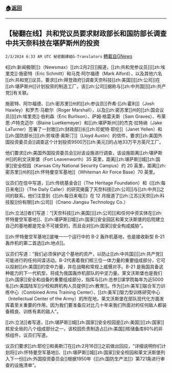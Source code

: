 ###  [:house:返回](README.md)
---


## 【秘翻在线】共和党议员要求财政部长和国防部长调查中共天奈科技在堪萨斯州的投资
`2/3/2024 6:33 AM UTC 秘密翻譯組G-Translators` [轉載自GNews](https://gnews.org/articles/2278461)

《[[zh:新闻极限]]》（Newsmax）[[zh:2月2日]]报道，[[zh:共和党参议员]][[zh:埃里克]]·施密特（Eric Schmitt）和马克·阿尔福德（Mark Alford），以及其他六名[[zh:共和党]]议员，要求[[zh:拜登政府]]调查天奈科技[[zh:美国]][[zh:公司]]在[[zh:堪萨斯州]]计划投资的制造工厂，该[[zh:公司]]据称与[[zh:中共国]][[zh:共产党]]有关联。

施密特、阿尔福德、[[zh:密苏里]]州的[[zh:参议员]]乔希·[[zh:霍利]]（Josh Hawley）和罗杰·马歇尔（Roger Marshall），以及[[zh:密苏里]]州的[[zh:国会议员]][[zh:埃里克]]·伯利森（Eric Burlison）、萨姆·格雷夫斯（Sam Graves）、布莱恩·卢特克迈尔（Blaine Luetkemeyer）和[[zh:堪萨斯州]]的杰克·拉特纳（Jake LaTurner）签署了一封致[[zh:财政部]]长[[zh:珍妮特·耶伦]]（Janet Yellen）和[[zh:国防部长]][[zh:劳埃德·奥斯汀]]（Lloyd Austin）的信件，要求[[zh:美国外国投资委员会]]调查这个计划投资9500万[[zh:美元]]的占地33万平方英尺工厂。

他们要求[[zh:美国外国投资委员会]]对该设施进行调查，该设施距离[[zh:堪萨斯州]]的利文沃斯堡（Fort Leavenworth）35 英里，距离[[zh:堪萨斯]]城[[zh:国家]]安全校园（Kansas City National Security Campus）约 20 英里，距离[[zh:密苏里]]州的[[zh:怀特曼空军基地]]（Whiteman Air Force Base）70 英里。

议员们在信中写道，[[zh:传统基金会]]（The Heritage Foundation）和《[[zh:每日来电]]》（The Daily Caller）的研究揭露了天奈科技[[zh:公司]]与[[zh:中共]]之间的联系。他们注意到《[[zh:每日来电]]》在 12 月报道了[[zh:江苏]]天奈[[zh:科技股]]份有限[[zh:公司]]（Cnano Jiangsu Technology Co.）

[[zh:立法]]者们写道：“[天奈科技[[zh:美国]][[zh:公司]]]和任何中资实体在[[zh:怀特曼空军基地]]、[[zh:堪萨斯]]城[[zh:国家]]安全园区和莱文沃斯堡的后院建立自己的基地都是完全不可接受的，而且会对[[zh:国家]]安全构成威胁”。

[[zh:怀特曼空军基地]]是唯一一个运行中的 B-2 轰炸机基地，也是接收新型 B-21 轰炸机的第二首选[[zh:地点]]。

议员们写道：“我们必须保护这个基地的资产，以防止[[zh:中共国]][[zh:共产党]]可能进行的任何间谍活动。B-2代表着我们核三位一体力量的重要组成部分，它可以投射[[zh:美国]]的空中力量，并在战略和常规上威慑对手。B-21 是我国具备这种能力的下一代机型，将成为我国轰炸机部队的中坚力量。莱文沃斯堡也是我们[[zh:国家]]安全和战备的重要组成部分，指挥与[[zh:总参]]谋学院每年为近5000名[[zh:美国陆军]]少校和跨机构人员提供[[zh:教育]]。作为[[zh:美军]]联合军力训练中心（Combined Arms Training Center）、[[zh:美军]]智力型训练研究中心（Intellectual Center of the Army）的所在地，莱文沃斯堡在部队现代化方面发挥着至关重要的作用，因为我们要准备应对比几十年来我们所面对的任何敌人都装备精良、训练有素的敌人”。

[[zh:立法]]者写道，[[zh:堪萨斯]]城[[zh:国家]]安全校园是[[zh:美国]][[zh:国家]]核安全局的八个组成部分之一，该校园负责制造占[[zh:美国]]核储备库80%的非核组件，议员们写道。

议员们要求[[zh:耶伦]]和奥斯汀在[[zh:2月16日]]之前做出回应，“详细说明你们计划将[[zh:怀特曼空军基地]]、[[zh:堪萨斯]]城[[zh:国家]]安全校园和莱文沃斯堡列入下一份[[zh:外国投资委员会]]根据1950年《[[zh:国防生产法]]》第721条进行审查的设施清单”。

